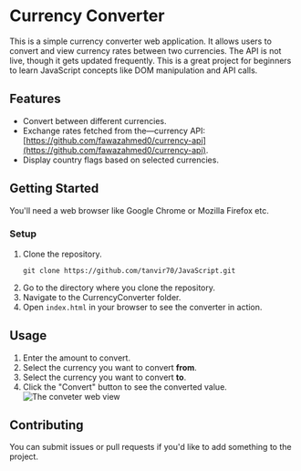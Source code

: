 # Currency Converter

This is a simple currency converter web application. It allows users to convert and view currency rates between two currencies. The API is not live, though it gets updated frequently. This is a great project for beginners to learn JavaScript concepts like DOM manipulation and API calls.

## Features

- Convert between different currencies.
- Exchange rates fetched from the—currency API: [https://github.com/fawazahmed0/currency-api](https://github.com/fawazahmed0/currency-api).
- Display country flags based on selected currencies.

## Getting Started

You'll need a web browser like Google Chrome or Mozilla Firefox etc.

### Setup

1. Clone the repository.
   ```
   git clone https://github.com/tanvir70/JavaScript.git
   ```
2. Go to the directory where you clone the repository. 
3. Navigate to the CurrencyConverter folder.
4. Open `index.html` in your browser to see the converter in action.

## Usage 

1. Enter the amount to convert.
2. Select the currency you want to convert **from**.
3. Select the currency you want to convert **to**.
4. Click the "Convert" button to see the converted value.
![The conveter web view](/home/tanvir/Pictures/Screenshots/CurrencyConverter.png)
## Contributing

You can submit issues or pull requests if you'd like to add something to the project.

